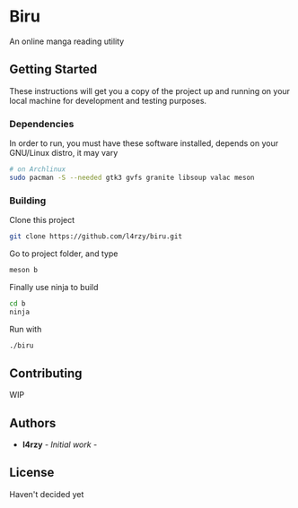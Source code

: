 # Biru

An online manga reading utility

## Getting Started

These instructions will get you a copy of the project up and running on your local machine for development and testing purposes.

### Dependencies

In order to run, you must have these software installed, depends on your GNU/Linux distro, it may vary

```sh
# on Archlinux
sudo pacman -S --needed gtk3 gvfs granite libsoup valac meson
```

### Building

Clone this project

```sh
git clone https://github.com/l4rzy/biru.git
```

Go to project folder, and type

```sh
meson b
```

Finally use ninja to build

```sh
cd b
ninja
```

Run with

```sh
./biru
```

## Contributing

WIP

## Authors

* **l4rzy** - *Initial work* -

## License

Haven't decided yet
